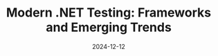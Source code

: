 ---
title: "Modern .NET Testing: Frameworks and Emerging Trends"
date: "2024-12-12"
presenter: "Daniel Mackay"
summary: "Daniel Mackay introduces TUnit, a new testing framework in the .NET ecosystem, and compares it to XUnit. He highlights how TUnit's convention-based approach simplifies test discovery and makes tests easier to manage compared to XUnit. The talk also explores emerging trends in dynamic runtime-based test registration and execution, offering insights into how these frameworks align with modern .NET testing strategies."
tags: [".NET", "testing", "XUnit", "modern testing", "test frameworks", "test discovery", "TUnit"]
videoUrl: "https://sswcom-my.sharepoint.com/:v:/r/personal/samwagner_ssw_com_au/Documents/Recordings/%F0%9F%8E%B1%20Knowledge%20sharing%20-%20Jack%20P,%20Daniel%20and%20Bryden%20%F0%9F%A7%A0-20241212_123348-Meeting%20Recording.mp4?csf=1&web=1&e=Q7pUIb&nav=eyJyZWZlcnJhbEluZm8iOnsicmVmZXJyYWxBcHAiOiJTdHJlYW1XZWJBcHAiLCJyZWZlcnJhbFZpZXciOiJTaGFyZURpYWxvZy1MaW5rIiwicmVmZXJyYWxBcHBQbGF0Zm9ybSI6IldlYiIsInJlZmVycmFsTW9kZSI6InZpZXcifX0%3D"
slides: "https://sswcom-my.sharepoint.com/:p:/g/personal/danielmackay_ssw_com_au/EWS-zuO8uCJLlZYODLccqakBOGf9C0nxpeCjm93lNRVzMg?e=Tsxbou&ovuser=ac2f7c34-b935-48e9-abdc-11e5d4fcb2b0,JackPettit@ssw.com.au&clickparams=eyJBcHBOYW1lIjoiVGVhbXMtRGVza3RvcCIsIkFwcFZlcnNpb24iOiI1MC8yNDExMDExNTcyMiIsIkhhc0ZlZGVyYXRlZFVzZXIiOmZhbHNlfQ%3D%3D"
githubRepo: "https://github.com/thomhurst/TUnit"
---